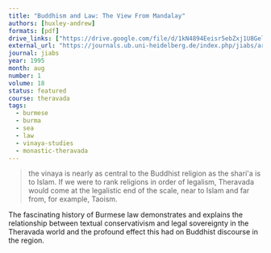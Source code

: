 ```yaml
---
title: "Buddhism and Law: The View From Mandalay"
authors: [huxley-andrew]
formats: [pdf]
drive_links: ["https://drive.google.com/file/d/1kN4894Eeisr5ebZxj1U8Gel6lDTtdcKA/view?usp=drivesdk"]
external_url: "https://journals.ub.uni-heidelberg.de/index.php/jiabs/article/download/8831/2738"
journal: jiabs
year: 1995
month: aug
number: 1
volume: 18
status: featured
course: theravada
tags:
  - burmese
  - burma
  - sea
  - law
  - vinaya-studies
  - monastic-theravada
---
```


> the vinaya is nearly as central to the Buddhist religion as the shari'a is to Islam. If we were to rank religions in order of legalism, Theravada would come at the legalistic end of the scale, near to Islam and far from, for example, Taoism.

The fascinating history of Burmese law demonstrates and explains the relationship between textual conservativism and legal sovereignty in the Theravada world and the profound effect this had on Buddhist discourse in the region.
